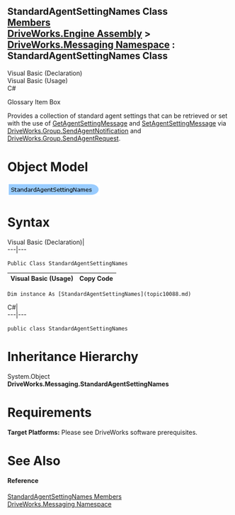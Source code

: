 StandardAgentSettingNames Class   
[Members](topic10089.md)   
[DriveWorks.Engine Assembly](topic2156.md) > [DriveWorks.Messaging Namespace](topic10038.md) : StandardAgentSettingNames Class  
---  
  
Visual Basic (Declaration)    
Visual Basic (Usage)    
C# 

Glossary Item Box

Provides a collection of standard agent settings that can be retrieved or set with the use of [GetAgentSettingMessage](topic10049.md) and [SetAgentSettingMessage](topic10079.md) via [DriveWorks.Group.SendAgentNotification](topic2978.md) and [DriveWorks.Group.SendAgentRequest](topic2979.md). 

# Object Model

![](dotnetdiagramimages/image501.png)

# Syntax

Visual Basic (Declaration)|   
---|---  
      
    
    Public Class StandardAgentSettingNames   
  
Visual Basic (Usage)| Copy Code  
---|---  
      
    
    Dim instance As [StandardAgentSettingNames](topic10088.md)  
  
C#|   
---|---  
      
    
    public class StandardAgentSettingNames   
  
# Inheritance Hierarchy

System.Object  
**DriveWorks.Messaging.StandardAgentSettingNames**  


# Requirements

**Target Platforms:** Please see DriveWorks software prerequisites.

# See Also

#### Reference

[StandardAgentSettingNames Members](topic10089.md)   
[DriveWorks.Messaging Namespace](topic10038.md)


